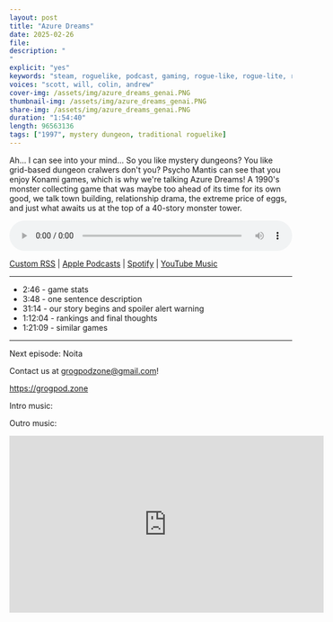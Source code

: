 ```yaml
---
layout: post
title: "Azure Dreams"
date: 2025-02-26
file: 
description: "
"
explicit: "yes" 
keywords: "steam, roguelike, podcast, gaming, rogue-like, rogue-lite, roguelite"
voices: "scott, will, colin, andrew"
cover-img: /assets/img/azure_dreams_genai.PNG
thumbnail-img: /assets/img/azure_dreams_genai.PNG
share-img: /assets/img/azure_dreams_genai.PNG
duration: "1:54:40"
length: 96563136 
tags: ["1997", mystery dungeon, traditional roguelike]
---
```


Ah... I can see into your mind... So you like mystery dungeons? You like grid-based dungeon cralwers don't you? Psycho Mantis can see that you enjoy Konami games, which is why we're talking Azure Dreams! A 1990's monster collecting game that was maybe too ahead of its time for its own good, we talk town building, relationship drama, the extreme price of eggs, and just what awaits us at the top of a 40-story monster tower. 

<div class="container">
  <audio controls style="width: 100%;">
    <source src="xxxxxxxxxxxxxxx" type="audio/mpeg">
  </audio>
</div>

[Custom RSS](https://grogpod.zone/feed.xml) | [Apple Podcasts](https://podcasts.apple.com/us/podcast/grogpod/id1650474911) | [Spotify](https://open.spotify.com/show/655SEhPUWIC77oO3hILe0b) | [YouTube Music](https://music.youtube.com/playlist?list=PL-ShOmyMvd4jYFChE6tgj0JYG8RKK4xe0) 

---
* 2:46 - game stats
* 3:48 - one sentence description
* 31:14 - our story begins and spoiler alert warning
* 1:12:04 - rankings and final thoughts
* 1:21:09 - similar games

---

Next episode: Noita

Contact us at grogpodzone@gmail.com!

https://grogpod.zone

Intro music: 

Outro music: 

<div class="embed-responsive embed-responsive-16by9">
<iframe width="560" height="315" src="https://www.youtube.com/embed/xxxxxxxxxxxxxx" title="YouTube video player" frameborder="0" allow="accelerometer; autoplay; clipboard-write; encrypted-media; gyroscope; picture-in-picture" allowfullscreen></iframe>
</div>
